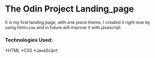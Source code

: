 # The Odin Project Landing_page



It is my first landing page, with one piece themo.
I created it right now by using html+css and in future will improve it with javascript.

### Technologies Used:
*HTML
*CSS
*JavaSciprt
